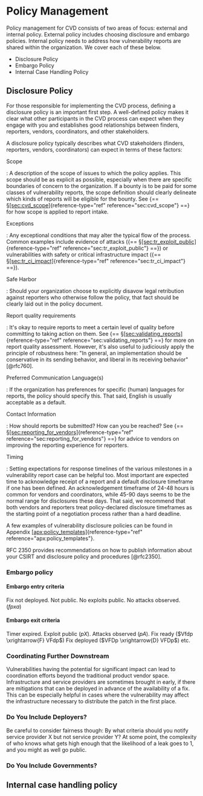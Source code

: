 # Policy Management

Policy management for CVD consists of two areas of focus: external
and internal policy. External policy includes choosing disclosure and
embargo policies. Internal policy needs to address how vulnerability
reports are shared within the organization. We cover each of these
below.

<div class="grid cards" markdown>

- Disclosure Policy
- Embargo Policy
- Internal Case Handling Policy

</div>

## Disclosure Policy

For those responsible for implementing the CVD process, defining a
disclosure policy is an important first step. A well-defined policy
makes it clear what other participants in the CVD process can expect
when they engage with you and establishes good relationships between
finders, reporters, vendors, coordinators, and other stakeholders.

A disclosure policy typically describes what CVD stakeholders (finders,
reporters, vendors, coordinators) can expect in terms of these factors:

Scope

:   A description of the scope of issues to which the policy applies.
    This scope should be as explicit as possible, especially when there
    are specific boundaries of concern to the organization. If a bounty
    is to be paid for some classes of vulnerability reports, the scope
    definition should clearly delineate which kinds of reports will be
    eligible for the bounty. See
    {== §[\[sec:cvd_scope\]](#sec:cvd_scope){reference-type="ref"
    reference="sec:cvd_scope"} ==} for how scope is applied to report
    intake.

Exceptions

:   Any exceptional conditions that may alter the typical flow of the
    process. Common examples include evidence of attacks
    ({== §[\[sec:tr_exploit_public\]](#sec:tr_exploit_public){reference-type="ref"
    reference="sec:tr_exploit_public"} ==}) or vulnerabilities with safety
    or critical infrastructure impact
    ({== §[\[sec:tr_ci_impact\]](#sec:tr_ci_impact){reference-type="ref"
    reference="sec:tr_ci_impact"} ==}).

Safe Harbor

:   Should your organization choose to explicitly disavow legal
    retribution against reporters who otherwise follow the policy, that
    fact should be clearly laid out in the policy document.

Report quality requirements

:   It's okay to require reports to meet a certain level of quality
    before committing to taking action on them. See
    {== §[\[sec:validating_reports\]](#sec:validating_reports){reference-type="ref"
    reference="sec:validating_reports"} ==} for more on report quality
    assessment. However, it's also useful to judiciously apply the
    principle of robustness here: "In general, an implementation should
    be conservative in its sending behavior, and liberal in its
    receiving behavior" [@rfc760].

Preferred Communication Language(s)

:   If the organization has preferences for specific (human) languages
    for reports, the policy should specify this. That said, English is
    usually acceptable as a default.

Contact Information

:   How should reports be submitted? How can you be reached? See
    {== §[\[sec:reporting_for_vendors\]](#sec:reporting_for_vendors){reference-type="ref"
    reference="sec:reporting_for_vendors"} ==} for advice to vendors on
    improving the reporting experience for reporters.

Timing

:   Setting expectations for response timelines of the various
    milestones in a vulnerability report case can be helpful too. Most
    important are expected time to acknowledge receipt of a report and a
    default disclosure timeframe if one has been defined. An
    acknowledgement timeframe of 24-48 hours is common for vendors and
    coordinators, while 45-90 days seems to be the normal range for
    disclosures these days. That said, we recommend that both vendors
    and reporters treat policy-declared disclosure timeframes as the
    starting point of a negotiation process rather than a hard deadline.

A few examples of vulnerability disclosure policies can be found in
Appendix
[\[apx:policy_templates\]](#apx:policy_templates){reference-type="ref"
reference="apx:policy_templates"}.

RFC 2350 provides recommendations on how to publish information about
your CSIRT and disclosure policy and procedures [@rfc2350].

### Embargo policy

#### Embargo entry criteria

Fix not deployed. Not public. No exploits public. No attacks observed.
($fpxa$)

#### Embargo exit criteria

Timer expired. Exploit public ($pX$). Attacks observed ($pA$). Fix ready
($Vfdp \xrightarrow{F} VFdp$) Fix deployed ($VFDp \xrightarrow{D} VFDp$)
etc.

<!-- Some orgs have rules about who they include.
See Meltdown/Spectre responses from Apple, Microsoft, Google, Intel, etc.
Possibly other published policies.
Gist is often something about those able to materially support understanding or development of fixes.
Fingers-on-keyboards-that-can-get-stuff-done and
Brains-that-can-explain-edge-cases.

Consider adding commentary on who benefits from an embargo.
If it's protecting users from exposure to attacks prior to fix readiness $.f.p.a$, fine.
If it's protecting companies or organizations from bad PR, not ok.

Related to the above, but somewhat distinct:
Most of the complexity of CVD and especially MPCVD evaporates if we take the need for long embargoes away and just focus on increasing $Vfd... \xrightarrow{F,D} VFD...$ speed.
Yes, that is to idealistic to achieve across the board.
But for every case where you can eliminate the need for complicated secret-keeping schemes, you can focus more attention on the cases where it remains necessary.
Much of the ``pretend it's government classification'' stuff is not much more than an expensive and cumbersome LARP.
No, REDACTED, you can't force everyone into an NDA just because you have giant piles of money to spend on lawyers.
Tone this down, obviously.

-->

### Coordinating Further Downstream

Vulnerabilities having the potential for significant impact can lead to
coordination efforts beyond the traditional product vendor space.
Infrastructure and service providers are sometimes brought in early, if
there are mitigations that can be deployed in advance of the
availability of a fix. This can be especially helpful in cases where the
vulnerability may affect the infrastructure necessary to distribute the
patch in the first place.

### Do You Include Deployers?

Be careful to consider fairness though: By what criteria should you
notify service provider X but not service provider Y? At some point, the
complexity of who knows what gets high enough that the likelihood of a
leak goes to 1, and you might as well go public.

### Do You Include Governments?

<!--
Talk about tradeoffs of including governments/regulators. 
Fairness. 
Which governments?
Acknowledge difficulty of threading this needle.
See \fullref{sec:tr_ci_impact}, \fullref{sec:role_gov}
-->

## Internal case handling policy

<!-- 
Cover things like 
how reports pass through different parts of the organization,
escalation procedures,
notification channels,
sharing rules between groups,
information handling rules,
etc.
-->